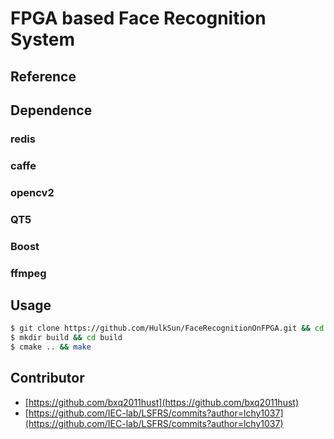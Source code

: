 # FPGA based Face Recognition System

## Reference

## Dependence
### redis
### caffe
### opencv2
### QT5
### Boost
### ffmpeg

## Usage
```bash
$ git clone https://github.com/HulkSun/FaceRecognitionOnFPGA.git && cd FaceRecognitionOnFPGA
$ mkdir build && cd build
$ cmake .. && make
```

## Contributor

- [https://github.com/bxq2011hust](https://github.com/bxq2011hust)
- [https://github.com/IEC-lab/LSFRS/commits?author=lchy1037](https://github.com/IEC-lab/LSFRS/commits?author=lchy1037)